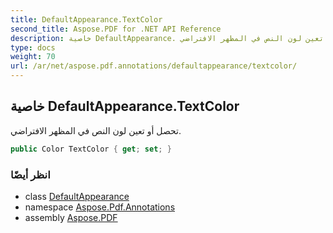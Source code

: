 ```yaml
---
title: DefaultAppearance.TextColor
second_title: Aspose.PDF for .NET API Reference
description: خاصية DefaultAppearance. تحصل أو تعين لون النص في المظهر الافتراضي
type: docs
weight: 70
url: /ar/net/aspose.pdf.annotations/defaultappearance/textcolor/
---
```

## خاصية DefaultAppearance.TextColor

تحصل أو تعين لون النص في المظهر الافتراضي.

```csharp
public Color TextColor { get; set; }
```

### انظر أيضًا

* class [DefaultAppearance](../)
* namespace [Aspose.Pdf.Annotations](../../../aspose.pdf.annotations/)
* assembly [Aspose.PDF](../../../)